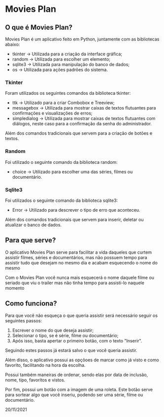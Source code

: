 <h1>Movies Plan</h1>

<h2>O que é Movies Plan?</h2>
<p>Movies Plan é um aplicativo feito em Python, juntamente com as bibliotecas abaixo:</p>
<ul>
  <li>tkinter → Utilizada para a criação da interface gráfica;</li>
  <li>random → Utilizada para escolher um elemento;</li>
  <li>sqlite3 → Utilizada para manipulação do banco de dados;</li>
  <li>os → Utilizada para ações padrões do sistema.</li>
 </ul>
 
 <h3>Tkinter</h3>
 <p>Foram utilizados os seguintes comandos da biblioteca tkinter:</p>
 <ul>
  <li>ttk → Utilizado para a criar Combobox e Treeview;</li>
  <li>messagebox → Utilizada para mostrar caixas de textos flutuantes para confirmações e visualizações de erros;</li>
  <li>simpledialog → Utilizada para mostrar caixas de textos flutuantes com diálogos, neste caso para a confirmação da senha do administrador.</li>
 </ul>
 <p>Além dos comandos tradicionais que servem para a criação de botões e textos.</p>
 
 <h3>Random</h3>
 <p>Foi utilizado o seguinte comando da biblioteca random:</p>
 <ul>
  <li>choice → Utilizado para escolher uma das séries, filmes ou documentário.</li>
 </ul>
 
 <h3>Sqlite3</h3>
 <p>Foi utilizados o seguinte comando da biblioteca sqlite3:</p>
 <ul>
  <li>Error → Utilizado para descrever o tipo de erro que aconteceu.</li>
 </ul>
 <p>Além dos comandos tradicionais que servem para inserir, deletar ou atualizar o banco de dados.</p>

<h2>Para que serve?</h2>
<p>O aplicativo Movies Plan serve para facilitar a vida daqueles que curtem assistir filmes, séries e documentários, mas não possuem tempo para assistir tudo que desejam no
mesmo dia e acabam esquecendo o nome do mesmo</p>
<p>Com o Movies Plan você nunca mais esquecerá o nome daquele filme ou seriado que viu o trailer mas não tinha tempo para assisti-lo naquele momento</p>

<h2>Como funciona?</h2>
<p>Para que você não esqueça o que queria assistir será necessário seguir os seguintes passos:</p>
<ol>
  <li>Escrever o nome do que deseja assistir;</li>
  <li>Selecionar o tipo, se é série, filme ou documentário;</li>
  <li>Após isso, basta apertar o primeiro botão, com o texto "Inserir".</li>
</ol>
<p>Seguindo estes passos já estará salvo o que você queria assistir.</p>
<p>Além disso, o aplicativo possui as opçõoes de marcar como já visto e como favorito, facilitando na hora da escolha.</p>
<p>Possui também maneiras de ordenar, sendo elas por data de inclusão, nome, tipo, favoritos e vistos.</p>
<p>Por fim, possui um botão com a imagem de uma roleta. Este botão serve para sortear algo que você inseriu, podendo ser uma série, filme ou documentário.</p>

<p>20/11/2021</p>
